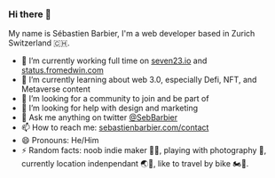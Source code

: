 ### Hi there 👋

My name is Sébastien Barbier, I'm a web developer based in Zurich Switzerland 🇨🇭.

- 🔭 I’m currently working full time on [seven23.io](https://seven23.io) and [status.fromedwin.com](https://status.fromedwin.com)
- 🌱 I’m currently learning about web 3.0, especially Defi, NFT, and Metaverse content
- 👯 I’m looking for a community to join and be part of
- 🤔 I’m looking for help with design and marketing
- 💬 Ask me anything on twitter [@SebBarbier](https://twitter.com/SebBarbier)
- 📫 How to reach me: [sebastienbarbier.com/contact](https://sebastienbarbier.com/contact)
- 😄 Pronouns: He/Him
- ⚡ Random facts: noob indie maker 👷‍♂️, playing with photography 📸, currently location indenpendant 🌏🎒, like to travel by bike 🏍💨.

<!--
**sebastienbarbier/sebastienbarbier** is a ✨ _special_ ✨ repository because its `README.md` (this file) appears on your GitHub profile.

Here are some ideas to get you started:

- 🔭 I’m currently working on ...
- 🌱 I’m currently learning ...
- 👯 I’m looking to collaborate on ...
- 🤔 I’m looking for help with ...
- 💬 Ask me about ...
- 📫 How to reach me: ...
- 😄 Pronouns: ...
- ⚡ Fun fact: ...
-->
